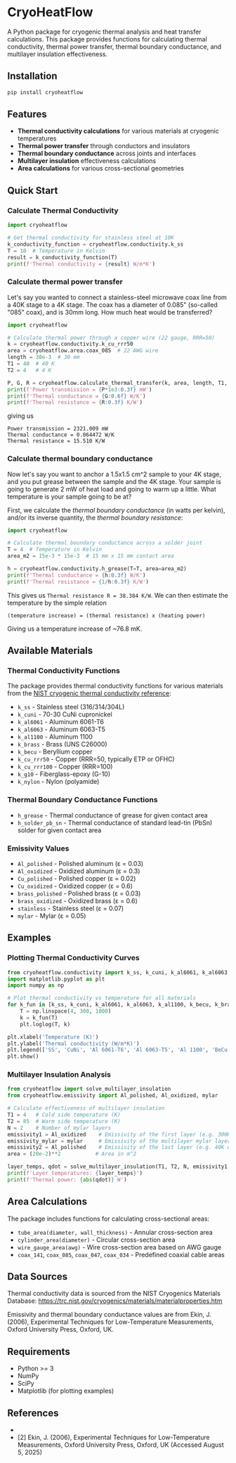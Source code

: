 # CryoHeatFlow

A Python package for cryogenic thermal analysis and heat transfer calculations. This package provides functions for calculating thermal conductivity, thermal power transfer, thermal boundary conductance, and multilayer insulation effectiveness.

## Installation

```bash
pip install cryoheatflow
```

## Features

- **Thermal conductivity calculations** for various materials at cryogenic temperatures
- **Thermal power transfer** through conductors and insulators
- **Thermal boundary conductance** across joints and interfaces
- **Multilayer insulation** effectiveness calculations
- **Area calculations** for various cross-sectional geometries

## Quick Start

### Calculate Thermal Conductivity

```python
import cryoheatflow

# Get thermal conductivity for stainless steel at 10K
k_conductivity_function = cryoheatflow.conductivity.k_ss
T = 10  # Temperature in Kelvin
result = k_conductivity_function(T)
print(f'Thermal conductivity = {result} W/m*K')
```

### Calculate thermal power transfer

Let's say you wanted to connect a stainless-steel microwave coax line from a 40K stage to a 4K stage. The coax has a diameter of 0.085" (so-called "085" coax), and is 30mm long.  How much heat would be transferred?  

```python
import cryoheatflow

# Calculate thermal power through a copper wire (22 gauge, RRR=50)
k = cryoheatflow.conductivity.k_cu_rrr50
area = cryoheatflow.area.coax_085  # 22 AWG wire
length = 30e-3  # 30 mm
T1 = 40  # 40 K 
T2 = 4   # 4 K

P, G, R = cryoheatflow.calculate_thermal_transfer(k, area, length, T1, T2)
print(f'Power transmission = {P*1e3:0.3f} mW')
print(f'Thermal conductance = {G:0.6f} W/K')
print(f'Thermal resistance = {R:0.3f} K/W')
```

giving us

```
Power transmission = 2321.009 mW
Thermal conductance = 0.064472 W/K
Thermal resistance = 15.510 K/W
```

### Calculate thermal boundary conductance

Now let's say you want to anchor a 1.5x1.5 cm^2 sample to your 4K stage, and you put grease between the sample and the 4K stage.  Your sample is going to generate 2 mW of heat load and going to warm up a little.  What temperature is your sample going to be at?

First, we calculate the *thermal boundary conductance* (in watts per kelvin), and/or its inverse quantity, the *thermal boundary resistance*:

```python
import cryoheatflow

# Calculate thermal boundary conductance across a solder joint
T = 4  # Temperature in Kelvin
area_m2 = 15e-3 * 15e-3  # 15 mm x 15 mm contact area

h = cryoheatflow.conductivity.h_grease(T=T, area=area_m2)
print(f'Thermal conductance = {h:0.3f} W/K')
print(f'Thermal resistance = {1/h:0.3f} K/W')
```

This gives us `Thermal resistance R = 38.384 K/W`.  We can then estimate the temperature by the simple relation 

`(temperature increase) = (thermal resistance) x (heating power)`

Giving us a temperature increase of ~76.8 mK. 
 


## Available Materials

### Thermal Conductivity Functions

The package provides thermal conductivity functions for various materials from the [NIST cryogenic thermal conductivity reference](https://trc.nist.gov/cryogenics/materials/materialproperties.htm):

- `k_ss` - Stainless steel (316/314/304L)
- `k_cuni` - 70-30 CuNi cupronickel
- `k_al6061` - Aluminum 6061-T6
- `k_al6063` - Aluminum 6063-T5
- `k_al1100` - Aluminum 1100
- `k_brass` - Brass (UNS C26000)
- `k_becu` - Beryllium copper
- `k_cu_rrr50` - Copper (RRR=50, typically ETP or OFHC)
- `k_cu_rrr100` - Copper (RRR=100)
- `k_g10` - Fiberglass-epoxy (G-10)
- `k_nylon` - Nylon (polyamide)

### Thermal Boundary Conductance Functions

- `h_grease` - Thermal conductance of grease for given contact area
- `h_solder_pb_sn` - Thermal conductance of standard lead-tin (PbSn) solder for given contact area

### Emissivity Values

- `Al_polished` - Polished aluminum (ε = 0.03)
- `Al_oxidized` - Oxidized aluminum (ε = 0.3)
- `Cu_polished` - Polished copper (ε = 0.02)
- `Cu_oxidized` - Oxidized copper (ε = 0.6)
- `brass_polished` - Polished brass (ε = 0.03)
- `brass_oxidized` - Oxidized brass (ε = 0.6)
- `stainless` - Stainless steel (ε = 0.07)
- `mylar` - Mylar (ε = 0.05)

## Examples

### Plotting Thermal Conductivity Curves

```python
from cryoheatflow.conductivity import k_ss, k_cuni, k_al6061, k_al6063, k_al1100, k_becu, k_brass, k_cu_rrr50, k_cu_rrr100, k_g10, k_nylon
import matplotlib.pyplot as plt
import numpy as np

# Plot thermal conductivity vs temperature for all materials
for k_fun in [k_ss, k_cuni, k_al6061, k_al6063, k_al1100, k_becu, k_brass, k_cu_rrr50, k_cu_rrr100, k_g10, k_nylon]:
    T = np.linspace(4, 300, 1000)
    k = k_fun(T)
    plt.loglog(T, k)

plt.xlabel('Temperature (K)')
plt.ylabel('Thermal conductivity (W/m*K)')
plt.legend(['SS', 'CuNi', 'Al 6061-T6', 'Al 6063-T5', 'Al 1100', 'BeCu', 'Brass', 'Cu (RRR=50)', 'Cu (RRR=100)', 'G10', 'Nylon'], loc='lower right')
plt.show()
```

### Multilayer Insulation Analysis

```python
from cryoheatflow import solve_multilayer_insulation
from cryoheatflow.emissivity import Al_polished, Al_oxidized, mylar

# Calculate effectiveness of multilayer insulation
T1 = 4   # Cold side temperature (K)
T2 = 85  # Warm side temperature (K)
N = 2    # Number of mylar layers
emissivity1 = Al_oxidized    # Emissivity of the first layer (e.g. 300K walls)
emissivity_mylar = mylar     # Emissivity of the multilayer mylar layers
emissivity2 = Al_polished    # Emissivity of the last layer (e.g. 40K walls)
area = (20e-2)**2           # Area in m^2

layer_temps, qdot = solve_multilayer_insulation(T1, T2, N, emissivity1, emissivity_mylar, emissivity2, area)
print(f'Layer temperatures: {layer_temps}')
print(f'Thermal power: {abs(qdot)} W')
```

## Area Calculations

The package includes functions for calculating cross-sectional areas:

- `tube_area(diameter, wall_thickness)` - Annular cross-section area
- `cylinder_area(diameter)` - Circular cross-section area
- `wire_gauge_area(awg)` - Wire cross-section area based on AWG gauge
- `coax_141`, `coax_085`, `coax_047`, `coax_034` - Predefined coaxial cable areas

## Data Sources

Thermal conductivity data is sourced from the NIST Cryogenics Materials Database:
https://trc.nist.gov/cryogenics/materials/materialproperties.htm

Emissivity and thermal boundary conductance values are from Ekin, J. (2006), Experimental Techniques for Low-Temperature Measurements, Oxford University Press, Oxford, UK.

## Requirements

- Python >= 3
- NumPy
- SciPy
- Matplotlib (for plotting examples)

## References
- 
-  [2] Ekin, J. (2006), Experimental Techniques for Low-Temperature Measurements, Oxford University Press, Oxford, UK (Accessed August 5, 2025) 